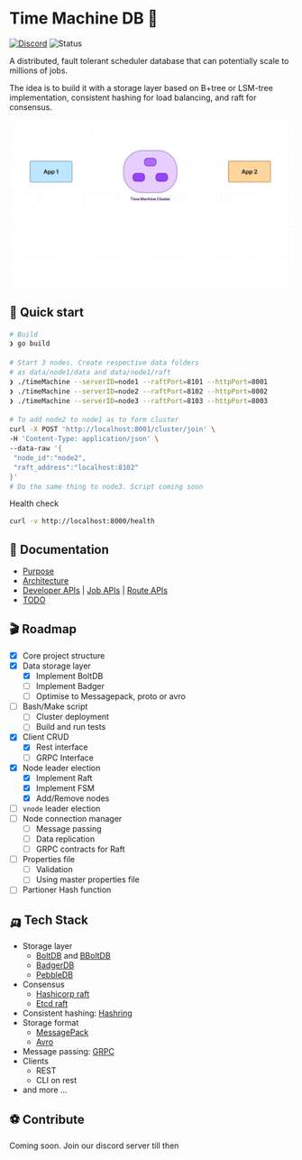 # Time Machine DB 🐓
[![Discord](https://img.shields.io/badge/Discord-%235865F2.svg?style=for-the-badge&logo=discord&logoColor=white)](https://discord.gg/pDGNPj3dTM) 
![Status](https://img.shields.io/badge/Status-Ideation-ffb3ff?style=for-the-badge)

A distributed, fault tolerant scheduler database that can potentially scale to millions of jobs. 

The idea is to build it with a storage layer based on B+tree or LSM-tree implementation, consistent hashing for load balancing, and raft for consensus.

![Cluster animation](/docs/images/cluster_animation.gif)

## 🎯 Quick start
```bash
# Build 
❯ go build 

# Start 3 nodes. Create respective data folders 
# as data/node1/data and data/node1/raft
❯ ./timeMachine --serverID=node1 --raftPort=8101 --httpPort=8001
❯ ./timeMachine --serverID=node2 --raftPort=8102 --httpPort=8002
❯ ./timeMachine --serverID=node3 --raftPort=8103 --httpPort=8003

# To add node2 to node1 as to form cluster
curl -X POST 'http://localhost:8001/cluster/join' \
-H 'Content-Type: application/json' \
--data-raw '{
 "node_id":"node2",
 "raft_address":"localhost:8102"
}'
# Do the same thing to node3. Script coming soon
```

Health check
```bash
curl -v http://localhost:8000/health
```

## 🧬 Documentation
- [Purpose](./docs/Purpose.md)
- [Architecture](./docs/Architecture.md)
- [Developer APIs](./docs/DevAPI.md) | [Job APIs](./docs/DevAPI.md#-job-apis) | [Route APIs](./docs/DevAPI.md#-route-apis)
- [TODO](./docs/TODO.md)

## 🎬 Roadmap
- [x] Core project structure
- [x] Data storage layer
    - [x] Implement BoltDB
    - [ ] Implement Badger
    - [ ] Optimise to Messagepack, proto or avro
- [ ] Bash/Make script
    - [ ] Cluster deployment
    - [ ] Build and run tests
- [x] Client CRUD
    - [x] Rest interface
    - [ ] GRPC Interface
- [x] Node leader election
    - [x] Implement Raft
    - [x] Implement FSM
    - [x] Add/Remove nodes
- [ ] `vnode` leader election
- [ ] Node connection manager
    - [ ] Message passing
    - [ ] Data replication
    - [ ] GRPC contracts for Raft
- [ ] Properties file
    - [ ] Validation
    - [ ] Using master properties file
- [ ] Partioner Hash function

## 🛺 Tech Stack
* Storage layer
    * [BoltDB](https://github.com/boltdb/bolt) and [BBoltDB](https://github.com/etcd-io/bbolt)
    * [BadgerDB](https://github.com/dgraph-io/badger)
    * [PebbleDB](https://github.com/cockroachdb/pebble)
* Consensus
    * [Hashicorp raft](https://github.com/hashicorp/raft)
    * [Etcd raft](https://github.com/etcd-io/etcd/tree/main/raft)
* Consistent hashing: [Hashring](https://github.com/serialx/hashring)
* Storage format
    * [MessagePack](https://github.com/vmihailenco/msgpack)
    * [Avro](https://github.com/hamba/avro)
* Message passing: [GRPC](https://github.com/grpc/grpc-go)
* Clients
    * REST
    * CLI on rest
* and more ...

## ⚽ Contribute
Coming soon. Join our discord server till then